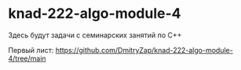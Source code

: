 # knad-222-algo-module-4
Здесь будут задачи с семинарских занятий по C++

Первый лист: https://github.com/DmitryZap/knad-222-algo-module-4/tree/main
